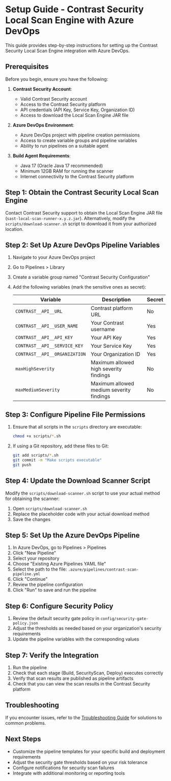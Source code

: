 # Setup Guide - Contrast Security Local Scan Engine with Azure DevOps

This guide provides step-by-step instructions for setting up the Contrast Security Local Scan Engine integration with Azure DevOps.

## Prerequisites

Before you begin, ensure you have the following:

1. **Contrast Security Account**:
   - Valid Contrast Security account
   - Access to the Contrast Security platform
   - API credentials (API Key, Service Key, Organization ID)
   - Access to download the Local Scan Engine JAR file

2. **Azure DevOps Environment**:
   - Azure DevOps project with pipeline creation permissions
   - Access to create variable groups and pipeline variables
   - Ability to run pipelines on a suitable agent

3. **Build Agent Requirements**:
   - Java 17 (Oracle Java 17 recommended)
   - Minimum 12GB RAM for running the scanner
   - Internet connectivity to the Contrast Security platform

## Step 1: Obtain the Contrast Security Local Scan Engine

Contact Contrast Security support to obtain the Local Scan Engine JAR file (`sast-local-scan-runner-x.y.z.jar`). Alternatively, modify the `scripts/download-scanner.sh` script to download it from your authorized location.

## Step 2: Set Up Azure DevOps Pipeline Variables

1. Navigate to your Azure DevOps project
2. Go to Pipelines > Library
3. Create a variable group named "Contrast Security Configuration"
4. Add the following variables (mark the sensitive ones as secret):

   | Variable | Description | Secret |
   |----------|-------------|--------|
   | `CONTRAST__API__URL` | Contrast platform URL | No |
   | `CONTRAST__API__USER_NAME` | Your Contrast username | Yes |
   | `CONTRAST__API__API_KEY` | Your API Key | Yes |
   | `CONTRAST__API__SERVICE_KEY` | Your Service Key | Yes |
   | `CONTRAST__API__ORGANIZATION` | Your Organization ID | Yes |
   | `maxHighSeverity` | Maximum allowed high severity findings | No |
   | `maxMediumSeverity` | Maximum allowed medium severity findings | No |

## Step 3: Configure Pipeline File Permissions

1. Ensure that all scripts in the `scripts` directory are executable:
   ```bash
   chmod +x scripts/*.sh
   ```

2. If using a Git repository, add these files to Git:
   ```bash
   git add scripts/*.sh
   git commit -m "Make scripts executable"
   git push
   ```

## Step 4: Update the Download Scanner Script

Modify the `scripts/download-scanner.sh` script to use your actual method for obtaining the scanner:

1. Open `scripts/download-scanner.sh`
2. Replace the placeholder code with your actual download method
3. Save the changes

## Step 5: Set Up the Azure DevOps Pipeline

1. In Azure DevOps, go to Pipelines > Pipelines
2. Click "New Pipeline"
3. Select your repository
4. Choose "Existing Azure Pipelines YAML file"
5. Select the path to the file: `.azure/pipelines/contrast-scan-pipeline.yml`
6. Click "Continue"
7. Review the pipeline configuration
8. Click "Run" to save and run the pipeline

## Step 6: Configure Security Policy

1. Review the default security gate policy in `config/security-gate-policy.json`
2. Adjust the thresholds as needed based on your organization's security requirements
3. Update the pipeline variables with the corresponding values

## Step 7: Verify the Integration

1. Run the pipeline
2. Check that each stage (Build, SecurityScan, Deploy) executes correctly
3. Verify that scan results are published as pipeline artifacts
4. Check that you can view the scan results in the Contrast Security platform

## Troubleshooting

If you encounter issues, refer to the [Troubleshooting Guide](TROUBLESHOOTING.md) for solutions to common problems.

## Next Steps

- Customize the pipeline templates for your specific build and deployment requirements
- Adjust the security gate thresholds based on your risk tolerance
- Configure notifications for security scan failures
- Integrate with additional monitoring or reporting tools
